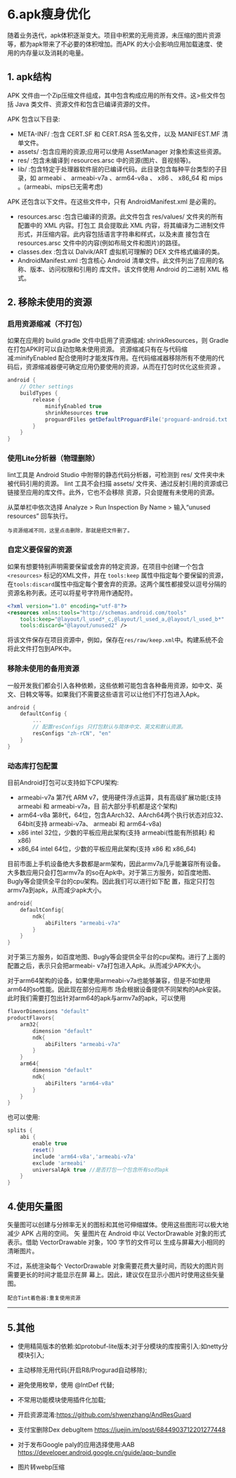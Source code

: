 # 6.apk瘦身优化
随着业务迭代，apk体积逐渐变大。项目中积累的无用资源，未压缩的图片资源等，都为apk带来了不必要的体积增加。而APK 的大小会影响应用加载速度、使用的内存量以及消耗的电量。

## 1. apk结构
APK 文件由一个Zip压缩文件组成，其中包含构成应用的所有文件。这>些文件包括 Java 类文件、资源文件和包含已编译资源的文件。

APK 包含以下目录:
- META-INF/ :包含 CERT.SF 和 CERT.RSA 签名文件，以及 MANIFEST.MF 清单文件。
- assets/ :包含应用的资源;应用可以使用 AssetManager 对象检索这些资源。
- res/ :包含未编译到 resources.arsc 中的资源(图片、音视频等)。
- lib/ :包含特定于处理器软件层的已编译代码。此目录包含每种平台类型的子目录，如 armeabi 、 armeabi-v7a 、arm64-v8a 、 x86 、 x86_64 和 mips 。(armeabi、mips已无需考虑)


APK 还包含以下文件。在这些文件中，只有 AndroidManifest.xml 是必需的。
- resources.arsc :包含已编译的资源。此文件包含 res/values/ 文件夹的所有配置中的 XML 内容。打包工 具会提取此 XML 内容，将其编译为二进制文件形式，并压缩内容。此内容包括语言字符串和样式，以及未直 接包含在 resources.arsc 文件中的内容(例如布局文件和图片)的路径。
- classes.dex :包含以 Dalvik/ART 虚拟机可理解的 DEX 文件格式编译的类。
- AndroidManifest.xml :包含核心 Android 清单文件。此文件列出了应用的名称、版本、访问权限和引用的 库文件。该文件使用 Android 的二进制 XML 格式。

## 2. 移除未使用的资源

### 启用资源缩减（不打包）
如果在应用的 build.gradle 文件中启用了资源缩减: shrinkResources，则 Gradle 在打包APK时可以自动忽略未使用资源。 资源缩减只有在与代码缩减:minifyEnabled 配合使用时才能发挥作用。在代码缩减器移除所有不使用的代码后，资源缩减器便可确定应用仍要使用的资源，从而在打包时优化这些资源 。
```gradle
android {
    // Other settings
    buildTypes {
        release {
            minifyEnabled true
            shrinkResources true
            proguardFiles getDefaultProguardFile('proguard-android.txt'), 'proguard-rules.pro'
        } 
    }
}
```

### 使用Lite分析器（物理删除）
lint工具是 Android Studio 中附带的静态代码分析器，可检测到 res/ 文件夹中未被代码引用的资源。 lint 工具不会扫描 assets/ 文件夹、通过反射引用的资源或已链接至应用的库文件。此外，它也不会移除 资源，只会提醒有未使用的资源。

从菜单栏中依次选择 Analyze > Run Inspection By Name > 输入“unused resources” 回车执行。

`与资源缩减不同，这里点击删除，那就是把文件删了。`

### 自定义要保留的资源
如果有想要特别声明需要保留或舍弃的特定资源，在项目中创建一个包含 `<resources>` 标记的XML文件，并在 `tools:keep` 属性中指定每个要保留的资源，在`tools:discard`属性中指定每个要舍弃的资源。这两个属性都接受以逗号分隔的资源名称列表。还可以将星号字符用作通配符。
```xml
<?xml version="1.0" encoding="utf-8"?>
<resources xmlns:tools="http://schemas.android.com/tools"
    tools:keep="@layout/l_used*_c,@layout/l_used_a,@layout/l_used_b*"
    tools:discard="@layout/unused2" />
```
将该文件保存在项目资源中，例如，保存在`res/raw/keep.xml`中。构建系统不会将此文件打包到APK中。

### 移除未使用的备用资源
一般开发我们都会引入各种依赖，这些依赖可能包含各种备用资源，如中文、英文、日韩文等等。如果我们不需要这些语言可以让他们不打包进入Apk。
```gradle
android {
    defaultConfig {
        ...
        // 配置resConfigs 只打包默认与简体中文、英文和默认资源。
        resConfigs "zh-rCN", "en"
    }
}
```
### 动态库打包配置
目前Android打包可以支持如下CPU架构:
- armeabi-v7a 第7代 ARM v7，使用硬件浮点运算，具有高级扩展功能(支持 armeabi 和 armeabi-v7a，目 前大部分手机都是这个架构)
- arm64-v8a 第8代，64位，包含AArch32、AArch64两个执行状态对应32、64bit(支持 armeabi-v7a、 armeabi 和 arm64-v8a)
- x86 intel 32位，少数的平板应用此架构(支持 armeabi(性能有所损耗) 和 x86) 
- x86_64 intel 64位，少数的平板应用此架构(支持 x86 和 x86_64)

目前市面上手机设备绝大多数都是arm架构，因此armv7a几乎能兼容所有设备。大多数应用只会打包armv7a 的so在Apk中。对于第三方服务，如百度地图、Bugly等会提供全平台的cpu架构。因此我们可以进行如下配 置，指定只打包armv7a到apk，从而减少apk大小。
```gradle
android{
    defaultConfig{
        ndk{
            abiFilters "armeabi-v7a"
        } 
    }
}
```

对于第三方服务，如百度地图、Bugly等会提供全平台的cpu架构。进行了上面的配置之后，表示只会把armeabi- v7a打包进入Apk。从而减少APK大小。

对于arm64架构的设备，如果使用armeabi-v7a也能够兼容，但是不如使用arm64的so性能。因此现在部分应用市 场会根据设备提供不同架构的Apk安装。此时我们需要打包出针对arm64的apk与armv7a的apk，可以使用

```gradle
flavorDimensions "default"
productFlavors{
    arm32{
        dimension "default"
        ndk{
            abiFilters "armeabi-v7a"
        }   
    }
    arm64{
        dimension "default"
        ndk{
            abiFilters "arm64-v8a"
        }
    } 
}
```
也可以使用:

```gradle
splits { 
    abi {
        enable true
        reset()
        include 'arm64-v8a','armeabi-v7a'
        exclude 'armeabi'
        universalApk true //是否打包一个包含所有so的apk
    } 
}
```
## 4.使用矢量图

矢量图可以创建与分辨率无关的图标和其他可伸缩媒体。使用这些图形可以极大地减少 APK 占用的空间。 矢 量图片在 Android 中以 VectorDrawable 对象的形式表示。借助 VectorDrawable 对象，100 字节的文件可以 生成与屏幕大小相同的清晰图片。

不过，系统渲染每个 VectorDrawable 对象需要花费大量时间，而较大的图片则需要更长的时间才能显示在屏 幕上。因此，建议仅在显示小图片时使用这些矢量图。

`配合Tint着色器:重复使用资源`

---

## 5.其他

- 使用精简版本的依赖:如protobuf-lite版本;对于分模块的库按需引入:如netty分模块引入;

- 主动移除无用代码(开启R8/Progurad自动移除);
- 避免使用枚举，使用 @IntDef 代替;
- 不常用功能模块使用插件化加载;
- 开启资源混淆:https://github.com/shwenzhang/AndResGuard
- 支付宝删除Dex debugItem https://juejin.im/post/6844903712201277448
- 对于发布Google paly的应用选择使用:AAB https://developer.android.google.cn/guide/app-bundle
- 图片转webp压缩